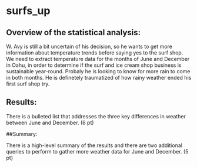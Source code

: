 # surfs_up

## Overview of the statistical analysis:

W. Avy is still a bit uncertain of his decision, so he wants to get more information about temperature trends before saying yes to the surf shop. 
We need to extract temperature data for the months of June and December in Oahu, in order to determine if the surf and ice cream shop 
business is sustainable year-round. Probaly he is looking to know for more rain to come in both months. He is definetely traumatized of how rainy weather 
ended his first surf shop try.


## Results:

There is a bulleted list that addresses the three key differences in weather between June and December. (6 pt)


##Summary:

There is a high-level summary of the results and there are two additional queries to perform to gather more weather data for June and December. (5 pt)
